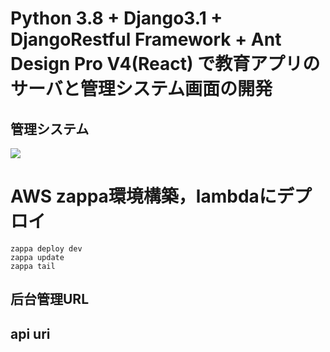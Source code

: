 #  Python 3.8 + Django3.1 + DjangoRestful Framework + Ant Design Pro V4(React) で教育アプリのサーバと管理システム画面の開発


## 管理システム
![](http://cdn.pic.mtianyan.cn/blog_img/20201204233849.png)



# AWS zappa環境構築，lambdaにデプロイ
```
zappa deploy dev
zappa update
zappa tail
```

## 后台管理URL
## api uri

